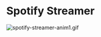 # Spotify Streamer

<img src="../../../Screenshots/blob/master/spotify-streamer-anim1.gif?raw=true" alt="spotify-streamer-anim1.gif">




